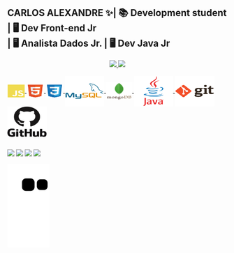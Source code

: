 ## CARLOS ALEXANDRE ✨| 📚 Development student | 🖥️ Dev Front-end Jr <br>  | 🖥️ Analista Dados Jr. | 🖥️ Dev Java Jr

<div align="center">
  <a href="https://github.com/Carlosaleee">
  <img height="180em" src="https://github-readme-stats.vercel.app/api?username=Carlosaleee&show_icons=true&theme=dracula&include_all_commits=true&count_private=true"/>
  <img height="180em" src="https://github-readme-stats.vercel.app/api/top-langs/?username=Carlosaleee&layout=compact&langs_count=7&theme=dracula"/></div>  
<div style="display: inline_block"><br>
  <img align="center" alt="Rafa-Js" height="30" width="40" src="https://raw.githubusercontent.com/devicons/devicon/master/icons/javascript/javascript-plain.svg">
  <img align="center" alt="Rafa-HTML" height="30" width="40" src="https://raw.githubusercontent.com/devicons/devicon/master/icons/html5/html5-original.svg">
  <img align="center" alt="Rafa-CSS" height="30" width="40" src="https://raw.githubusercontent.com/devicons/devicon/master/icons/css3/css3-original.svg">
    <img align="center" alt="Rafa-CSS" height="70" width="90" src="https://raw.githubusercontent.com/devicons/devicon/master/icons/mysql/mysql-original-wordmark.svg">
     <img align="center" alt="Rafa-CSS" height="40" width="60" src="https://raw.githubusercontent.com/devicons/devicon/master/icons/mongodb/mongodb-original-wordmark.svg">
    <img align="center" alt="Rafa-CSS" height="70" width="90" src="https://raw.githubusercontent.com/devicons/devicon/master/icons/java/java-original-wordmark.svg">
    <img align="center" alt="Rafa-CSS" height="70" width="90" src="https://raw.githubusercontent.com/devicons/devicon/master/icons/git/git-original-wordmark.svg">
    <img align="center" alt="Rafa-CSS" height="70" width="90" src="https://raw.githubusercontent.com/devicons/devicon/master/icons/github/github-original-wordmark.svg">
  
  ##
 
<div> 
  <a href="https://instagram.com/carlos_aleee" target="_blank"><img src="https://img.shields.io/badge/-Instagram-%23E4405F?style=for-the-badge&logo=instagram&logoColor=white" target="_blank"></a>
 <a href="https://discord.com/channels/@me" target="_blank"><img src="https://img.shields.io/badge/Discord-7289DA?style=for-the-badge&logo=discord&logoColor=white" target="_blank"></a> 
  <a href = "mailto:alexandregularte013@gmail.com"><img src="https://img.shields.io/badge/-Gmail-%23333?style=for-the-badge&logo=gmail&logoColor=white" target="_blank"></a>
  <a href="https://www.linkedin.com/in/carlos-alexandre-877243129/" target="_blank"><img src="https://img.shields.io/badge/-LinkedIn-%230077B5?style=for-the-badge&logo=linkedin&logoColor=white" target="_blank"></a> 

  ![Snake animation](https://github.com/rafaballerini/rafaballerini/blob/output/github-contribution-grid-snake.svg)
 
</div>

  
   
